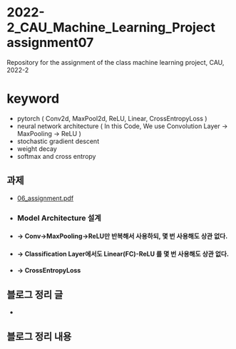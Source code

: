 # 2022-2_CAU_Machine_Learning_Project assignment07
Repository for the assignment of the class machine learning project, CAU, 2022-2 
 
# keyword

- pytorch ( Conv2d, MaxPool2d, ReLU, Linear, CrossEntropyLoss )
- neural network architecture ( In this Code, We use Convolution Layer -> MaxPooling -> ReLU )
- stochastic gradient descent
- weight decay
- softmax and cross entropy



## 과제 
- [06_assignment.pdf](https://github.com/caumannerman/2022-2_CAU_Machine_Learning_Project/files/9741951/06_assignment.pdf)
- ### Model Architecture 설계 
- #### -> Conv->MaxPooling->ReLU만 반복해서 사용하되, 몇 번 사용해도 상관 없다.
- #### -> Classification Layer에서도 Linear(FC)-ReLU 를 몇 번 사용해도 상관 없다.
- #### -> CrossEntropyLoss


## 블로그 정리 글 
- 

## 블로그 정리 내용 



